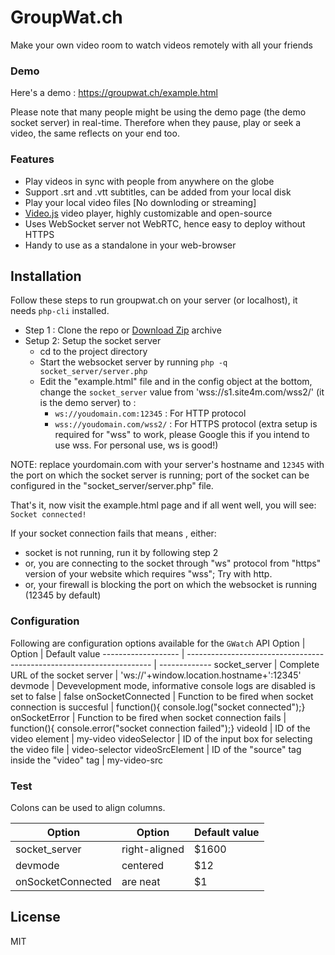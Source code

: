 # GroupWat.ch
Make your own video room to watch videos remotely with all your friends
### Demo
Here's a demo : <https://groupwat.ch/example.html>

Please note that many people might be using the demo page (the demo socket server) in real-time. Therefore when they pause, play or seek a video, the same reflects on your end too.

### Features

- Play videos  in sync with people from anywhere on the globe
- Support .srt and .vtt subtitles, can be added from your local disk
- Play your local video files [No downloding or streaming]
- [Video.js](https://github.com/videojs/video.js) video player, highly customizable and open-source 
- Uses WebSocket server  not WebRTC, hence easy to deploy without HTTPS
- Handy to use as a standalone in your web-browser

## Installation
Follow these steps to run groupwat.ch on your server (or localhost), it needs `php-cli` installed.

- Step 1 : Clone the repo or [Download Zip](https://github.com/hack4mer/groupwat.ch/archive/master.zip) archive
- Setup 2: Setup the socket server
    - cd to the project directory  
    -  Start the websocket server by running `php -q socket_server/server.php`
    - Edit the "example.html" file and in the config object at the bottom, change the     `socket_server` value from 'wss://s1.site4m.com/wss2/' (it is the demo server) to :
        - `ws://youdomain.com:12345` : For HTTP protocol
        - `wss://youdomain.com/wss2/` : For HTTPS protocol  (extra setup is required for "wss" to work, please Google this if you intend to use wss. For personal use, ws is good!)

NOTE: replace yourdomain.com with your server's hostname and `12345` with the port on which the socket server is running; port of the socket can be configured in the "socket_server/server.php" file.

That's it, now visit the example.html page and if all went well, you will see: 
`Socket connected!` 

If your socket connection fails that means , either:
- socket is not running, run it by following step 2
- or, you are connecting to the socket through "ws" protocol from "https" version of your website which requires "wss"; Try with http.
- or,  your firewall is blocking the port on which the websocket is running (12345 by default)

 
### Configuration
Following are configuration options available for the `GWatch` API
Option  			| Option 															| Default value
------------------- | --------------------------------------------------------------------- | -------------
socket_server       | Complete URL of the socket server   									| 'ws://'+window.location.hostname+':12345'
devmode             | Devevelopment mode, informative console logs are disabled is set to false | false
onSocketConnected   | Function to be fired when socket connection is succesful 				| function(){ console.log("socket connected");}
onSocketError       | Function to be fired when socket connection fails 					| function(){ console.error("socket connection failed");}
videoId             |  ID of the video element 												| my-video
videoSelector       | ID of the input box for selecting the video file 						| video-selector
videoSrcElement     | ID of the "source" tag inside the "video" tag 						| my-video-src

### Test

Colons can be used to align columns.

| Option        | Option        | Default value  |
| ------------- | ------------- | ----- |
| socket_server      | right-aligned | $1600 |
| devmode      | centered      |   $12 |
| onSocketConnected | are neat      |    $1 |



License
----

MIT